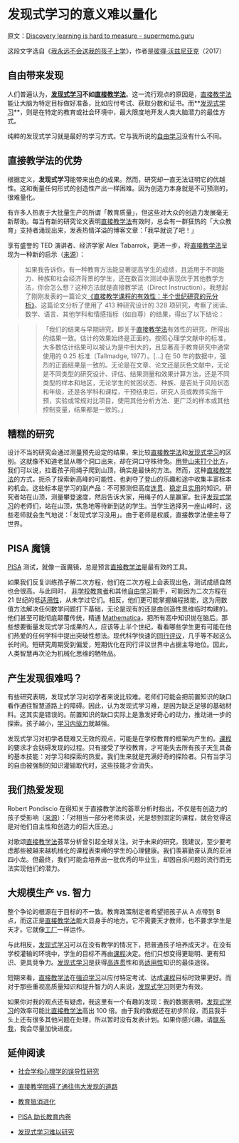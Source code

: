 # 发现式学习的意义难以量化

原文：[Discovery learning is hard to measure - supermemo.guru](https://supermemo.guru/wiki/Discovery_learning_is_hard_to_measure)

这段文字选自《[我永远不会送我的孩子上学](https://supermemo.guru/wiki/Problem_of_Schooling)》，作者是[彼得·沃兹尼亚克](https://supermemo.guru/wiki/Piotr_Wozniak)（2017）

## 自由带来发现

人们普遍认为，**[发现式学习](https://supermemo.guru/wiki/Discovery_learning)**不如**[直接教学法](https://supermemo.guru/wiki/Direct_instruction)**。这一流行观点的原因是，[直接教学法](https://supermemo.guru/wiki/Direct_instruction)能让大脑为特定目标做好准备，比如应付考试、获取分数和证书。而**[发现式学习](https://supermemo.guru/wiki/Discovery_learning)**，则是在特定的教育或社会环境中，最大限度地开发人类大脑潜力的最佳方式。

纯粹的发现式学习就是最好的学习方式。它与我所说的[自由学习](https://supermemo.guru/wiki/Free_learning)没有什么不同。

## 直接教学法的优势

根据定义，**发现式学习**能带来出色的成果。然而，研究却一直无法证明它的优越性。这和衡量任何形式的创造性产出一样困难。因为创造力本身就是不可预测的，很难量化。

有许多人热衷于大批量生产的所谓「教育质量」，但这些对大众的创造力发展毫无新帮助。每当有新的研究论文表明[直接教学法](https://supermemo.guru/wiki/Direct_instruction)有效时，总会有一群狂热的「大众教育」支持者涌现出来，发表热情洋溢的博客文章：「我早就说了吧！」

享有盛誉的 TED 演讲者、经济学家 Alex Tabarrok，更进一步，将[直接教学法](https://supermemo.guru/wiki/Direct_instruction)呈现为一种新的启示（[来源](https://marginalrevolution.com/marginalrevolution/2018/02/direct-instruction-half-century-research-shows-superior-results.html)）：

> 如果我告诉你，有一种教育方法能显著提高学生的成绩，且适用于不同能力、种族和社会经济背景的学生，还在数百次测试中表现优于其他教学方法，你会怎么想？这种方法就是直接教学法（Direct Instruction）。我想起了刚刚发表的一篇论文[《直接教学课程的有效性：半个世纪研究的元分析》](https://journals.sagepub.com/doi/full/10.3102/0034654317751919)。这篇论文分析了使用了 413 种研究设计的 328 项研究，考察了阅读、数学、语言、其他学科和情感指标（如自尊）的结果，得出了以下结论：

>

> > 「我们的结果与早期研究，即关于[直接教学法](https://supermemo.guru/wiki/Direct_instruction)有效性的研究，所得出的结果一致。估计的效果始终是正面的。按照心理学文献中的标准，大多数估计结果可以被认为是中到大的，且显著高于教育研究中通常使用的 0.25 标准（Tallmadge, 1977）。[…] 在 50 年的数据中，强烈的正面结果是一致的。无论是在文章、论文还是灰色文献中，无论是不同类型的研究设计、评估、结果测量和效果计算方法，还是不同类型的样本和地区，无论学生的贫困状态、种族、是否处于风险状态和年级，还是各学科和课程，干预结束后，研究人员或教师实施干预，实验或常规对比项目，使用其他分析方法、更广泛的样本或其他控制变量，结果都是一致的。」

## 糟糕的研究

设计不当的研究会通过测量预先设定的结果，来比较[直接教学法](https://supermemo.guru/wiki/Direct_instruction)和[发现式学习](https://supermemo.guru/wiki/Discovery_learning)的区别。这就像不知道老鼠从哪个洞口出来，却在洞口守株待兔。[用登山来打个比方](https://supermemo.guru/wiki/Mountain_climb_metaphor)，我们可以说，拉着孩子用绳子爬到山顶，确实是最快的方法。然而，这种[直接教学法](https://supermemo.guru/wiki/Direct_instruction)的方式，扼杀了探索新高峰的可能性，也剥夺了登山的乐趣和途中收集丰富标本的机会。这些标本是学习的副产品：不可预测但高度[连贯](https://supermemo.guru/wiki/Coherence)、[稳定](https://supermemo.guru/wiki/Stability)且[实用](https://supermemo.guru/wiki/Applicability)的知识。研究者站在山顶，测量攀登速度，然后告诉大家，用绳子的人是赢家。批评[发现式学习](https://supermemo.guru/wiki/Discovery_learning)的老师们，站在山顶，焦急地等待新到达的学生。当学生选择另一座山峰时，这些老师就会生气地说：「发现式学习没用」。由于老师是权威，直接教学法便主导了世界。

## PISA 魔镜

[PISA](https://supermemo.guru/wiki/PISA) 测试，就像一面魔镜，总是预言[直接教学法](https://supermemo.guru/wiki/Direct_instruction)是最有效的工具。

如果我们反复训练孩子解二次方程，他们在二次方程上会表现出色，测试成绩自然也会很高。与此同时， [非学校教育者](https://supermemo.guru/wiki/Unschooling)和其他[自由学习](https://supermemo.guru/wiki/Free_learning)能手，可能因为二次方程在 21 世纪的低[适用性](https://supermemo.guru/wiki/Applicability)，从未学过它们。相反，他们更可能掌握编程技能，这为用数值方法解决任何数学问题打下基础，无论是现有的还是由创造性思维临时构建的。他们甚至可能彻底颠覆传统，精通 [Mathematica](https://en.wikipedia.org/wiki/Wolfram_Mathematica)，把所有高中知识抛在脑后。那些想要衡量发现式学习成果的人，应该等上半个世纪，看看哪些学生更有可能在他们热爱的任何学科中提出突破性想法。现代科学快速的[同行评议](https://supermemo.guru/wiki/Peer_review)，几乎等不起这么长时间。短研究周期受到偏爱，短期优化在同行评议世界中占据主导地位。因此，人类智慧再次沦为机械化思维的牺牲品。

## 产生发现很难吗？

有些研究表明，发现式学习对初学者来说比较难。老师们可能会把前置知识的缺口看作通往智慧道路上的障碍。因此，认为发现式学习难，是因为缺乏足够的基础材料。这其实是错误的。前置知识的缺口实际上是激发好奇心的动力，推动进一步的探索。孩子越小，[学习内驱力](https://supermemo.guru/wiki/Learn_drive)就越强。

发现式学习对初学者既难又无效的观点，可能是在学校教育的框架内产生的。[课程](https://supermemo.guru/wiki/Curriculum)的要求才会妨碍发现的过程。只有接受了学校教育，才可能失去所有孩子天生具备的基本技能：对学习和探索的热爱。我们生来就是充满好奇的探险者。只有当学习的自由被强制的知识灌输取代时，这些技能才会消失。

## 我们热爱发现

Robert Pondiscio 在得知关于直接教学法的荟萃分析时指出，不仅是有创造力的孩子受影响（[来源](https://www.educationnext.org/meta-analysis-confirms-effectiveness-old-school-approach-direct-instruction/)）：「对相当一部分老师来说，光是想到固定的课程，就会觉得这是对他们自主性和创造力的巨大压迫。」

对歌颂[直接教学法](https://supermemo.guru/wiki/Direct_instruction)荟萃分析曾引起全球关注。对于未来的研究，我建议，至少要考虑那些被越来越机械化的课程表束缚的学生的心理健康。我们羡慕勤奋认真的亚洲四小龙。但最终，我们可能会培养出一批优秀的毕业生，却因自杀问题的流行而无法实现他们的潜力。

## 大规模生产 vs. 智力

整个争论的根源在于目标的不一致。教育政策制定者希望把孩子从 A 点带到 B 点，而这正是[直接教学法](https://supermemo.guru/wiki/Direct_instruction)能大显身手的地方。它不需要天才教师，也不要求学生是天才。它就像[工厂](https://supermemo.guru/wiki/Factory_model_of_education)一样运作。

与此相反，[发现式学习](https://supermemo.guru/wiki/Discovery_learning)可以在没有教学的情况下，把普通孩子培养成天才。在没有学校灌输的环境中，学生的目标不再由[课程](https://supermemo.guru/wiki/Curriculum)决定。他们只想变得更聪明、更有知识、更具竞争力。[发现式学习](https://supermemo.guru/wiki/Discovery_learning)是获得[高连贯](https://supermemo.guru/wiki/Coherence)性和高[适用性](https://supermemo.guru/wiki/Applicability)知识的最佳途径。

短期来看，[直接教学法](https://supermemo.guru/wiki/Direct_instruction)在[强迫学习](https://supermemo.guru/wiki/Coercive_learning)以应付特定考试、达成[课程](https://supermemo.guru/wiki/Curriculum)目标时效果更好。而对于那些重视高质量知识和提升智力的人来说，[发现式学习](https://supermemo.guru/wiki/Discovery_learning)则更为有效。

如果你对我的观点还有疑虑，我这里有一个有趣的发现：我的数据表明，[发现式学习](https://supermemo.guru/wiki/Discovery_learning)的效率可能比[直接教学法](https://supermemo.guru/wiki/Direct_instruction)高出 100 倍。由于我的数据还在初步阶段，而且我手头上还有很多其他问题在处理，所以暂时没有发表计划。如果你感兴趣，请[联系我](https://supermemo.guru/wiki/Piotr_Wozniak)，我会尽量加快进度。

## 延伸阅读

- [社会学和心理学的误导性研究](https://supermemo.guru/wiki/Misleading_research_in_sociology_and_psychology)

- [直接教学阻碍了通往伟大发现的道路](https://supermemo.guru/wiki/Direct_instruction_blocks_pathways_to_great_discoveries)

- [教育抵消进化](https://supermemo.guru/wiki/Education_counteracts_evolution)

- [PISA 助长教育内卷](https://supermemo.guru/wiki/PISA_fuels_the_education_arms_race)

- [发现式学习难以研究](https://supermemo.guru/wiki/Discovery_learning_is_hard_to_measure)